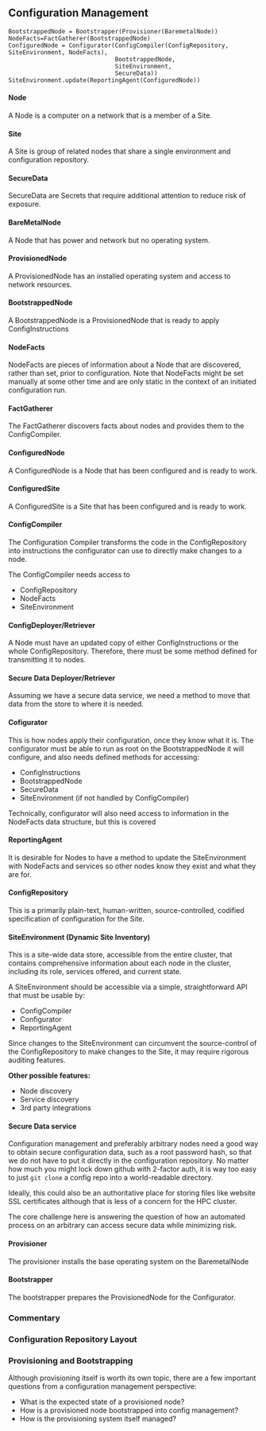 ## Configuration Management

```
BootstrappedNode = Bootstrapper(Provisioner(BaremetalNode))
NodeFacts=FactGatherer(BootstrappedNode)
ConfiguredNode = Configurator(ConfigCompiler(ConfigRepository, SiteEnvironment, NodeFacts),
                              BootstrappedNode,
                              SiteEnvironment,
                              SecureData))
SiteEnvironment.update(ReportingAgent(ConfiguredNode))
```

#### Node

A Node is a computer on a network that is a member of a Site.

#### Site

A Site is group of related nodes that share a single environment and configuration repository.

#### SecureData

SecureData are Secrets that require additional attention to reduce risk of exposure.

#### BareMetalNode

A Node that has power and network but no operating system.

#### ProvisionedNode

A ProvisionedNode has an installed operating system and access to network resources.

#### BootstrappedNode

A BootstrappedNode is a ProvisionedNode that is ready to apply ConfigInstructions

#### NodeFacts

NodeFacts are pieces of information about a Node that are discovered, rather than set, prior to configuration.  Note that NodeFacts might be set manually at some other time and are only static in the context of an initiated configuration run.

#### FactGatherer

The FactGatherer discovers facts about nodes and provides them to the ConfigCompiler.

#### ConfiguredNode

A ConfiguredNode is a Node that has been configured and is ready to work.

#### ConfiguredSite

A ConfiguredSite is a Site that has been configured and is ready to work.

#### ConfigCompiler

The Configuration Compiler transforms the code in the ConfigRepository into instructions the configurator can use to directly make changes to a node.

The ConfigCompiler needs access to

  * ConfigRepository
  * NodeFacts
  * SiteEnvironment

#### ConfigDeployer/Retriever

A Node must have an updated copy of either ConfigInstructions or the whole ConfigRepository.  Therefore, there must be some method defined for transmitting it to nodes.

#### Secure Data Deployer/Retriever

Assuming we have a secure data service, we need a method to move that data from the store to where it is needed.

#### Cofigurator

This is how nodes apply their configuration, once they know what it is.  The configurator must be able to run as root on the BootstrappedNode it will configure, and also needs defined methods for accessing:

  * ConfigInstructions
  * BootstrappedNode
  * SecureData
  * SiteEnvironment (if not handled by ConfigCompiler)

Technically, configurator will also need access to information in the NodeFacts data structure, but this is covered 

#### ReportingAgent

It is desirable for Nodes to have a method to update the SiteEnvironment with NodeFacts and services so other nodes know they exist and what they are for.

#### ConfigRepository

This is a primarily plain-text, human-written, source-controlled, codified specification of configuration for the Site.

#### SiteEnvironment (Dynamic Site Inventory)

This is a site-wide data store, accessible from the entire cluster, that contains comprehensive information about each node in the cluster, including its role, services offered, and current state.

A SiteEnvironment should be accessible via a simple, straightforward API that must be usable by:
  * ConfigCompiler
  * Configurator
  * ReportingAgent

Since changes to the SiteEnvironment can circumvent the source-control of the ConfigRepository to make changes to the Site, it may require rigorous auditing features.

**Other possible features:**

  * Node discovery
  * Service discovery
  * 3rd party integrations

#### Secure Data service

Configuration management and preferably arbitrary nodes need a good way to obtain secure configuration data, such as a root password hash, so that we do not have to put it directly in the configuration repository.  No matter how much you might lock down github with 2-factor auth, it is way too easy to just `git clone` a config repo into a world-readable directory.

Ideally, this could also be an authoritative place for storing files like website SSL certificates although that is less of a concern for the HPC cluster.

The core challenge here is answering the question of how an automated process on an arbitrary can access secure data while minimizing risk.

#### Provisioner

The provisioner installs the base operating system on the BaremetalNode

#### Bootstrapper

The bootstrapper prepares the ProvisionedNode for the Configurator.

### Commentary

### Configuration Repository Layout

### Provisioning and Bootstrapping

Although provisioning itself is worth its own topic, there are a few important questions from a configuration management perspective:
  * What is the expected state of a provisioned node?
  * How is a provisioned node bootstrapped into config management?
  * How is the provisioning system itself managed?
